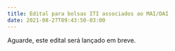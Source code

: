 ```yaml
---
title: Edital para bolsas ITI associados ao MAI/DAI
date: 2021-08-27T09:43:50-03:00
---
```


Aguarde, este edital será lançado em breve.
